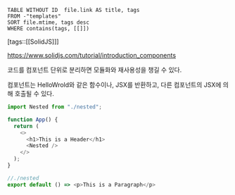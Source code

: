 <!--Basic Template V0.0.2 Start -->
```dataview
TABLE WITHOUT ID  file.link AS title, tags
FROM -"templates"
SORT file.mtime, tags desc
WHERE contains(tags, [[]])
```
<!--Basic Template V0.0.2 End -->
[tags::[[SolidJS]]]

https://www.solidjs.com/tutorial/introduction_components

코드를 컴포넌트 단위로 분리하면 모듈화와 재사용성을 챙길 수 있다.

컴포넌트는 HelloWrold와 같은 함수이나, JSX를 반환하고, 다른 컴포넌트의 JSX에 의해 호출될 수 있다.

```ts
import Nested from "./nested";

function App() {
  return (
    <>
      <h1>This is a Header</h1>
      <Nested />
    </>
  );
}

//./nested
export default () => <p>This is a Paragraph</p>
```

